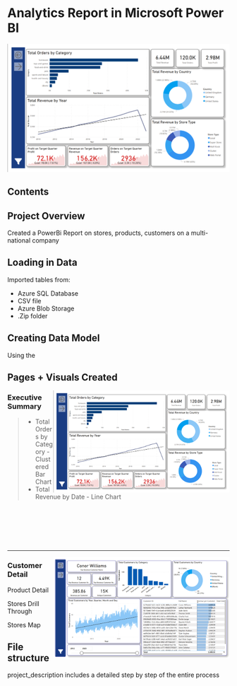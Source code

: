 # Analytics Report in Microsoft Power BI

<img src="https://github.com/Mat-Zawadzki/Analytics-Power-BI-Report/blob/main/Images/ExecutiveSummary.png?raw=true" alt="alt text" width="max">

## Contents


## Project Overview
Created a PowerBi Report on stores, products, customers on a multi-national company

## Loading in Data
 Imported tables from:
 - Azure SQL Database 
 - CSV file
 - Azure Blob Storage
 - .Zip folder

## Creating Data Model
Using the 

## Pages + Visuals Created

<img src="https://github.com/Mat-Zawadzki/Analytics-Power-BI-Report/blob/main/Images/ExecutiveSummary.png?raw=true" alt="alt text" width="400 " align="right">

### Executive Summary

> - Total Orders by Category - Clustered Bar Chart
> - Total Revenue by Date - Line Chart

<br>
<br>
<br>
<br>
<br>

---

<img src="https://github.com/Mat-Zawadzki/Analytics-Power-BI-Report/blob/main/Images/CustomerDetails.png?raw=true" alt="alt text" width="400" align="right">

### Customer Detail


>
>
>

Product Detail

Stores Drill Through

Stores Map


## File structure 
project_description includes a detailed step by step of the entire process
